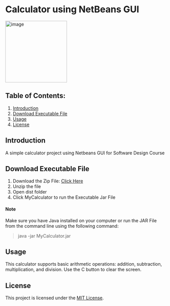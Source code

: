 # Calculator using NetBeans GUI

<img width="193" alt="image" src="https://github.com/CJ-rogue/Calculator-using-Netbeans/assets/137157404/3f35b7a6-f710-4499-8ba1-c66bdd2e419a">

## Table of Contents:
1. [Introduction](https://github.com/CJ-rogue/Calculator-using-Netbeans?tab=readme-ov-file#introduction)
2. [Download Executable File](https://github.com/CJ-rogue/Calculator-using-Netbeans?tab=readme-ov-file#Download-Executable-File)
3. [Usage](https://github.com/CJ-rogue/Calculator-using-Netbeans?tab=readme-ov-file#Usage)
4. [License](https://github.com/CJ-rogue/Calculator-using-Netbeans?tab=readme-ov-file#license)

## Introduction
A simple calculator project using Netbeans GUI for Software Design Course

## Download Executable File
1. Download the Zip File: [Click Here](https://github.com/CJ-rogue/Calculator-using-Netbeans/releases/download/v1.0/MyCalculator.Jar.File.zip)
1. Unzip the file
2. Open dist folder
3. Click MyCalculator to run the Executable Jar File

#### Note
Make sure you have Java installed on your computer or run the JAR File from the command line using the following command:
> java -jar MyCalculator.jar

## Usage
This calculator supports basic arithmetic operations: addition, subtraction, multiplication, and division. Use the C button to clear the screen.

## License
This project is licensed under the [MIT License](https://github.com/CJ-rogue/Calculator-using-Netbeans/blob/main/LICENSE).
